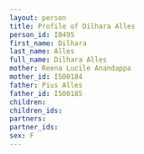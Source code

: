 ```yaml
---
layout: person
title: Profile of Dilhara Alles
person_id: I0495
first_name: Dilhara
last_name: Alles
full_name: Dilhara Alles
mother: Reena Lucile Anandappa
mother_id: I500184
father: Pius Alles
father_id: I500185
children:
children_ids:
partners:
partner_ids:
sex: F
---
```


